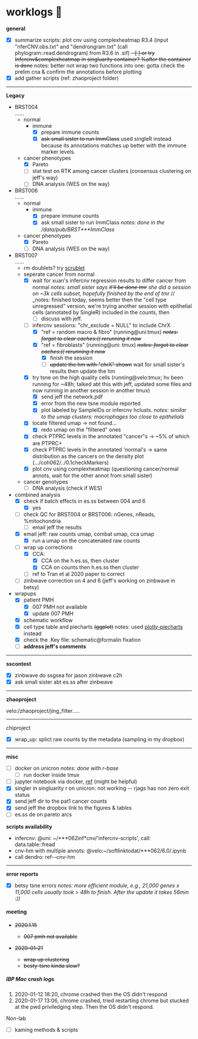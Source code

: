 # worklogs  :book:

**general**

- [x] summarize scripts: plot cnv using complexheatmap R3.4 (input "nferCNV.obs.txt" and "dendrongram.txt" (call phylogram::read.dendrogram) from R3.6 in .sif)
  ~~- [ ] or try Infercnv&complexheatmap in singluarity container? %after the container is done~~ notes: better not wrap two functions into one: gotta check the prelim cna & confirm the annotations before plotting  
- [x] add gather scripts (ref: zhaoproject folder)

------
**Legacy**  

- BRST004  
  ……  
  - normal
    - immune
      - [x] prepare immune counts
      - [x] ~~ask small sister to run ImmClass~~ used singleR instead because its annotations matches up better with the immune marker levels.  
  - cancer phenotypes
    - [x] Pareto  
    - [ ] stat test on RTK among cancer clusters  (consensus clustering on jeff's way)
    - [ ] DNA analysis (WES on the way)
- BRST006  
  ……  
  - normal
    - immune
      - [x] prepare immune counts
      - [x] ask small sister to run ImmClass _notes: done in the /data/pub/BRST***ImmClass_
  - cancer phenotypes
    - [x] Pareto  
    - [ ] DNA analysis (WES on the way)
- BRST007  
  ……  
  - rm doublets? try [scrublet](https://github.com/AllonKleinLab/scrublet)
  - seperate cancer from normal
    - [x] wait for xuan's infercnv regression results to differ cancer from normal _notes: small sister says ~~it'll be done tmr~~ she did a session on ~3k cells subset, hopefully finished by the end of tmr_ // _notes: finished today, seems better then the "cell type unregressed" version, we're trying another session with epithelial cells (annotated by SingleR) included in the counts, then 
      - [ ] discuss with jeff.
    - [ ] infercnv sessions: "chr_exclude = NULL" to include ChrX
      - [x] "ref = random macro & fibro" (running@uni:tmux) ~~_notes: forgot to clear caches:(( rerunning it now_~~
      - [x] "ref = fibroblasts" (running@uni: tmux) ~~_notes: forgot to clear caches:(( rerunning it now_~~
        - [x] finish the session
        - [ ] ~~update the hm with "chrX" shown~~ wait for small sister's results then update the hm
    - [x] try tsne on the high quality cells (running@velo:tmux; hv been running for ~48h; talked abt this with jeff, updated some files and now running in another session in another tmux)
      - [x] send jeff the network.pdf
      - [x] error from the  new tsne module reported
      - [x] plot labeled by SampleIDs or infercnv hclusts. _notes: similar to the umap clusters: macrophages too close to epithelials_
    - [x] locate filtered umap &rarr; not found... 
      - [x] redo umap on the "filtered" ones
    - [x] check PTPRC levels in the annotated "cancer"s &rarr; ~5% of which are PTPRC+
    - [x] check PTPRC levels in the annotated 'normal's &rarr; same distribution as the cancers on the density plot (.../coh062/../0.1checkMarkers)
    - [x] plot cnv using complexheatmap (questioning cancer/normal annots, wait for the other annot from small sister) 
  - cancer genotypes
    - [ ] DNA analysis (check if WES)
- combined analysis
  - [x] check if batch effects in es.ss between 004 and 6
    - [x] yes
  - [ ] check QC for BRST004 or BRST006: nGenes, nReads, %mitochondria
    - [ ] email jeff the results
  - [x] email jeff: raw counts umap, combat umap, cca umap
    - [x] run a umap on the concatenated raw counts
  - [ ] wrap up corrections
    - [x] CCA:  
      - [x] CCA on the h.es.ss, then cluster
      - [x] CCA on counts then h.es.ss then cluster
    - [ ] ref to Tran et al 2020 paper to correct
  - [ ] zinbwave correction on 4 and 6 (jeff's working on zinbwave in betsy)
- wrapups  
  - [x] patient PMH  
    - [x] 007 PMH not available
    - [x] update 007 PMH
  - [x] schematic workflow
  - [x] cell type table and piecharts ~~(ggplot)~~ notes: used [plotly-piecharts](https://plot.ly/r/pie-charts/) instead
  - [x] check the .Key file: schematic@formalin fixation
  - [ ] **address jeff's comments**

------
**sscontest**

  - [x] zinbwave do ssgsea for jason zinbwave c2h  
  - [x] ask small sister abt es.ss after zinbwave

------
**zhaoproject**

velo:/zhaoproject/jing_filter.....

------

chiproject

- [x] wrap_up: splict raw counts by the metadata (sampling in my dropbox) 

------

**misc**  

  - [ ] docker on unicron _notes: done with r-base_
      - [ ] run docker inside tmux
  - [ ] jupyter notebook via docker,  [ref](https://www.dataquest.io/blog/docker-data-science/) (might be helpful)
  - [x] singler in singluarity r on unicron: not working -- rjags has non zero exit status
  - [x] send jeff dir to the pat1 cancer counts
  - [x] send jeff the dropbox link to the figures & tables
  - [ ] es.ss de on pareto arcs

**scripts availability**

- infercnv: @uni: ~/***062inf\*cnv/'infercnv-scripts', call: data.table::fread
- cnv-hm with multiple annots: @velo:~/softlinktodat/***062/6.0/.ipynb
- call dendro: ref--cnv-hm

------

**error reports**

- [x] betsy tsne errors _notes: more efficient module, e.g., 21,000 genes x 11,000 cells usually took > 48h to finish.  After the update it takes 56min :))_

#### meeting

- ~~2020.1.15~~  
  - ~~007 pmh not available~~

- ~~2020-01-21~~
  - ~~wrap up clustering~~
  - ~~besty-tsne kinda slow?~~

##### IBP Mac crash logs

1. 2020-01-12 18:20, chrome crashed then the OS didn't respond
2. 2020-01-17 13:06, chrome crashed, tried restarting chrome but stucked at the pwd priviledging step. Then the OS didn't respond.  





Non-lab

- [ ] kaming methods & scripts
